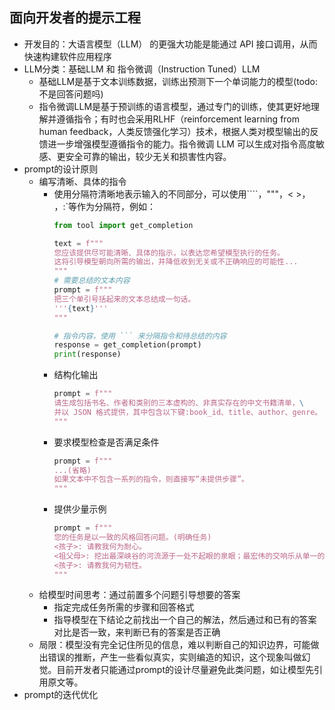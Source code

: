 ## 面向开发者的提示工程 
- 开发目的：大语言模型（LLM） 的更强大功能是能通过 API 接口调用，从而快速构建软件应用程序
- LLM分类：基础LLM 和 指令微调（Instruction Tuned）LLM
  - 基础LLM是基于文本训练数据，训练出预测下一个单词能力的模型(todo:不是回答问题吗)
  - 指令微调LLM是基于预训练的语言模型，通过专门的训练，使其更好地理解并遵循指令；有时也会采用RLHF（reinforcement learning from human feedback，人类反馈强化学习）技术，根据人类对模型输出的反馈进一步增强模型遵循指令的能力。指令微调 LLM 可以生成对指令高度敏感、更安全可靠的输出，较少无关和损害性内容。
- prompt的设计原则
  - 编写清晰、具体的指令
    - 使用分隔符清晰地表示输入的不同部分，可以使用````，"""，< >，<tag> </tag>，:`等作为分隔符，例如：
      ```python
      from tool import get_completion
  
      text = f"""
      您应该提供尽可能清晰、具体的指示，以表达您希望模型执行的任务。
      这将引导模型朝向所需的输出，并降低收到无关或不正确响应的可能性...
      """
      # 需要总结的文本内容
      prompt = f"""
      把三个单引号括起来的文本总结成一句话。
      '''{text}'''
      """
  
      # 指令内容，使用 ``` 来分隔指令和待总结的内容
      response = get_completion(prompt)
      print(response)
      ```
    - 结构化输出
      ```python
      prompt = f"""
      请生成包括书名、作者和类别的三本虚构的、非真实存在的中文书籍清单，\
      并以 JSON 格式提供，其中包含以下键:book_id、title、author、genre。
      """
      ```
    - 要求模型检查是否满足条件
      ```python
      prompt = f"""
      ...(省略)
      如果文本中不包含一系列的指令，则直接写“未提供步骤”。
      """
      ```
    - 提供少量示例
      ```python
      prompt = f"""
      您的任务是以一致的风格回答问题。(明确任务)
      <孩子>: 请教我何为耐心。
      <祖父母>: 挖出最深峡谷的河流源于一处不起眼的泉眼；最宏伟的交响乐从单一的音符开始；最复杂的挂毯以一根孤独的线开始编织。
      <孩子>: 请教我何为韧性。
      """
      ```
  - 给模型时间思考：通过前置多个问题引导想要的答案
    - 指定完成任务所需的步骤和回答格式
    - 指导模型在下结论之前找出一个自己的解法，然后通过和已有的答案对比是否一致，来判断已有的答案是否正确
  - 局限：模型没有完全记住所见的信息，难以判断自己的知识边界，可能做出错误的推断，产生一些看似真实，实则编造的知识，这个现象叫做幻觉。目前开发者只能通过prompt的设计尽量避免此类问题，如让模型先引用原文等。
- prompt的迭代优化
